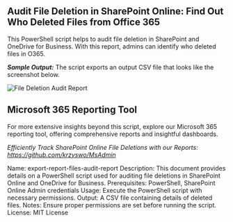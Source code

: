 ## Audit File Deletion in SharePoint Online: Find Out Who Deleted Files from Office 365
This PowerShell script helps to audit file deletion in SharePoint and OneDrive for Business. With this report, admins can identify who deleted files in O365.

***Sample Output:***
The script exports an output CSV file that looks like the screenshot below.

![File Deletion Audit Report](https://github.com/krzyswo/MsAdmin)

## Microsoft 365 Reporting Tool
For more extensive insights beyond this script, explore our Microsoft 365 reporting tool, offering comprehensive reports and insightful dashboards.

*Efficiently Track SharePoint Online File Deletions with our Reports: <https://github.com/krzyswo/MsAdmin>*

Name: export-report-files-audit-report
Description: This document provides details on a PowerShell script used for auditing file deletions in SharePoint Online and OneDrive for Business.
Prerequisites: PowerShell, SharePoint Online Admin credentials
Usage: Execute the PowerShell script with necessary permissions.
Output: A CSV file containing details of deleted files.
Notes: Ensure proper permissions are set before running the script.
License: MIT License
